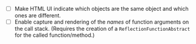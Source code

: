 - [ ] Make HTML UI indicate which objects are the same object and which ones are different.
- [ ] Enable capture and rendering of the _names_ of function arguments on the call stack. (Requires the creation of a `ReflectionFunctionAbstract` for the called function/method.)
